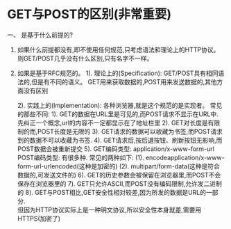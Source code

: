 # GET与POST的区别(非常重要)

一、 是基于什么前提的?

1. 如果什么前提都没有,即不使用任何规范,只考虑语法和理论上的HTTP协议。
    则GET/POST几乎没有什么区别,只有名字不一样。

2. 如果是基于RFC规范的。
    1). 理论上的(Specification):
        GET/POST具有相同语法的,但是有不同的语义。
            GET用来获取数据的,POST用来发送数据的,其他方面没有区别


    2). 实践上的(Implementation):
        各种浏览器,就是这个规范的是实现者。
        常见的那些不同:
            1). GET的数据在URL里是可见的,而POST请求不显示在URL中.
    先纠正一个概念,url的内容不一定都显示在了地址栏里
            2). GET对长度是有限制的而,POST长度是无限的
            3). GET请求的数据可以收藏为书签,而POST请求到的数据不可以收藏为书签.
            4). GET请求后,按后退按钮、刷新按钮无影响,而POST数据会被重新提交
            5). GET编码类型: application/x-www-form-url
                POST编码类型: 有很多种. 常见的两种如下:
                    (1). encodeapplication/x-www-form-url-urlencoded(这种是加密的)
                    (2). multipart/form-data(这种是符合数据的,可发送文件的)
            6). GET的历史参数会被保留在浏览器里,而POST不会保存在浏览器里的
            7). GET只允许ASCII,而POST没有编码限制,允许发二进制的
            8). GET与POST相比,GET安全性相对较差,因为所发的数据是URL的一部分.        
        但因为HTTP协议实际上是一种明文协议,所以安全性本身就差,需要用HTTPS(加密了)
